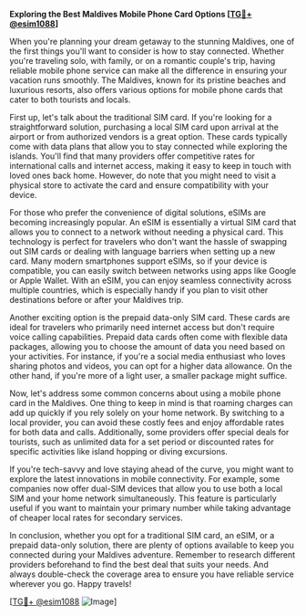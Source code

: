 **Exploring the Best Maldives Mobile Phone Card Options [[TG💪+ @esim1088](https://t.me/s/esim1088)]**

When you're planning your dream getaway to the stunning Maldives, one of the first things you'll want to consider is how to stay connected. Whether you're traveling solo, with family, or on a romantic couple's trip, having reliable mobile phone service can make all the difference in ensuring your vacation runs smoothly. The Maldives, known for its pristine beaches and luxurious resorts, also offers various options for mobile phone cards that cater to both tourists and locals.

First up, let's talk about the traditional SIM card. If you're looking for a straightforward solution, purchasing a local SIM card upon arrival at the airport or from authorized vendors is a great option. These cards typically come with data plans that allow you to stay connected while exploring the islands. You'll find that many providers offer competitive rates for international calls and internet access, making it easy to keep in touch with loved ones back home. However, do note that you might need to visit a physical store to activate the card and ensure compatibility with your device.

For those who prefer the convenience of digital solutions, eSIMs are becoming increasingly popular. An eSIM is essentially a virtual SIM card that allows you to connect to a network without needing a physical card. This technology is perfect for travelers who don't want the hassle of swapping out SIM cards or dealing with language barriers when setting up a new card. Many modern smartphones support eSIMs, so if your device is compatible, you can easily switch between networks using apps like Google or Apple Wallet. With an eSIM, you can enjoy seamless connectivity across multiple countries, which is especially handy if you plan to visit other destinations before or after your Maldives trip.

Another exciting option is the prepaid data-only SIM card. These cards are ideal for travelers who primarily need internet access but don't require voice calling capabilities. Prepaid data cards often come with flexible data packages, allowing you to choose the amount of data you need based on your activities. For instance, if you're a social media enthusiast who loves sharing photos and videos, you can opt for a higher data allowance. On the other hand, if you're more of a light user, a smaller package might suffice.

Now, let's address some common concerns about using a mobile phone card in the Maldives. One thing to keep in mind is that roaming charges can add up quickly if you rely solely on your home network. By switching to a local provider, you can avoid these costly fees and enjoy affordable rates for both data and calls. Additionally, some providers offer special deals for tourists, such as unlimited data for a set period or discounted rates for specific activities like island hopping or diving excursions.

If you're tech-savvy and love staying ahead of the curve, you might want to explore the latest innovations in mobile connectivity. For example, some companies now offer dual-SIM devices that allow you to use both a local SIM and your home network simultaneously. This feature is particularly useful if you want to maintain your primary number while taking advantage of cheaper local rates for secondary services.

In conclusion, whether you opt for a traditional SIM card, an eSIM, or a prepaid data-only solution, there are plenty of options available to keep you connected during your Maldives adventure. Remember to research different providers beforehand to find the best deal that suits your needs. And always double-check the coverage area to ensure you have reliable service wherever you go. Happy travels!

[[TG💪+ @esim1088](https://t.me/s/esim1088) ![Image](https://i.postimg.cc/Y0z9fWf4/image.png)]